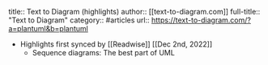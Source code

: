 title:: Text to Diagram (highlights)
author:: [[text-to-diagram.com]]
full-title:: "Text to Diagram"
category:: #articles
url:: https://text-to-diagram.com/?a=plantuml&b=plantuml

- Highlights first synced by [[Readwise]] [[Dec 2nd, 2022]]
	- Sequence diagrams: The best part of UML